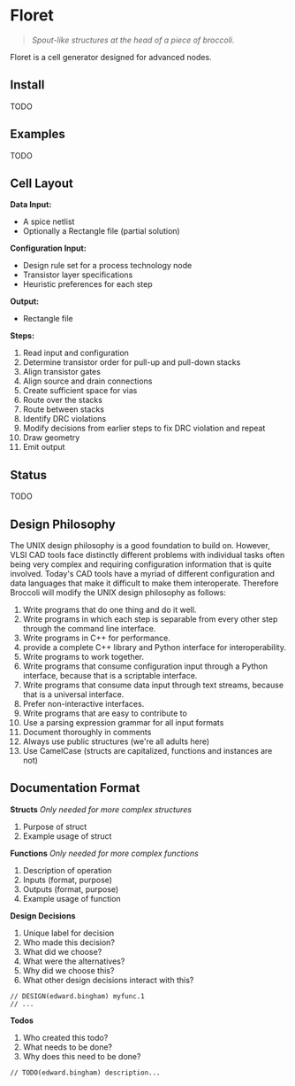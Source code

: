 # Floret

> *Spout-like structures at the head of a piece of broccoli.*

Floret is a cell generator designed for advanced nodes.

## Install

TODO

## Examples

TODO

## Cell Layout

**Data Input:**
* A spice netlist
* Optionally a Rectangle file (partial solution)

**Configuration Input:**
* Design rule set for a process technology node
* Transistor layer specifications
* Heuristic preferences for each step

**Output:**
* Rectangle file

**Steps:**
1. Read input and configuration
2. Determine transistor order for pull-up and pull-down stacks
  1. Align transistor gates
  2. Align source and drain connections
  3. Create sufficient space for vias
3. Route over the stacks
4. Route between stacks
5. Identify DRC violations
6. Modify decisions from earlier steps to fix DRC violation and repeat
7. Draw geometry
8. Emit output

## Status

TODO

## Design Philosophy

The UNIX design philosophy is a good foundation to build on. However, VLSI CAD tools face distinctly different problems with individual tasks often being very complex and requiring configuration information that is quite involved. Today's CAD tools have a myriad of different configuration and data languages that make it difficult to make them interoperate. Therefore Broccoli will modify the UNIX design philosophy as follows:

1. Write programs that do one thing and do it well.
  1. Write programs in which each step is separable from every other step through the command line interface.
  2. Write programs in C++ for performance.
  3. provide a complete C++ library and Python interface for interoperability.
2. Write programs to work together.
  1. Write programs that consume configuration input through a Python interface, because that is a scriptable interface.
  2. Write programs that consume data input through text streams, because that is a universal interface.
  3. Prefer non-interactive interfaces.
3. Write programs that are easy to contribute to
  1. Use a parsing expression grammar for all input formats
  2. Document thoroughly in comments
  3. Always use public structures (we're all adults here)
  4. Use CamelCase (structs are capitalized, functions and instances are not)

## Documentation Format

**Structs**
*Only needed for more complex structures*
1. Purpose of struct
2. Example usage of struct

**Functions**
*Only needed for more complex functions*
1. Description of operation
2. Inputs (format, purpose)
3. Outputs (format, purpose)
4. Example usage of function

**Design Decisions**
1. Unique label for decision
2. Who made this decision?
3. What did we choose?
4. What were the alternatives?
5. Why did we choose this?
6. What other design decisions interact with this?

```
// DESIGN(edward.bingham) myfunc.1
// ...
```

**Todos**
1. Who created this todo?
2. What needs to be done?
3. Why does this need to be done?

```
// TODO(edward.bingham) description...
```

